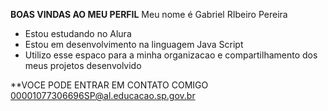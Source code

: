 **BOAS VINDAS AO MEU PERFIL** 
Meu nome é Gabriel RIbeiro Pereira
- Estou estudando no Alura
- Estou em desenvolvimento na linguagem Java Script
- Utilizo esse espaco para a minha organizacao e compartilhamento dos meus projetos desenvolvido

**VOCE PODE ENTRAR EM CONTATO COMIGO 
00001077306696SP@al.educacao.sp.gov.br
